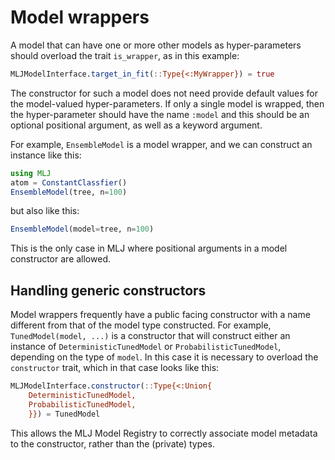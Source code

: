# Model wrappers

A model that can have one or more other models as hyper-parameters should overload the trait `is_wrapper`, as in this example:

```julia
MLJModelInterface.target_in_fit(::Type{<:MyWrapper}) = true
```

The constructor for such a model does not need provide default values for the model-valued
hyper-parameters. If only a single model is wrapped, then the hyper-parameter should have
the name `:model` and this should be an optional positional argument, as well as a keyword
argument.

For example, `EnsembleModel` is a model wrapper, and we can construct an instance like this:

```julia
using MLJ
atom = ConstantClassfier()
EnsembleModel(tree, n=100)
```

but also like this:

```julia
EnsembleModel(model=tree, n=100)
```

This is the only case in MLJ where positional arguments in a model constructor are
allowed.

## Handling generic constructors

Model wrappers frequently have a public facing constructor with a name different from that
of the model type constructed. For example, `TunedModel(model, ...)` is a constructor that
will construct either an instance of `DeterministicTunedModel` or
`ProbabilisticTunedModel`, depending on the type of `model`. In this case it is necessary
to overload the `constructor` trait, which in that case looks like this:

```julia
MLJModelInterface.constructor(::Type{<:Union{
    DeterministicTunedModel,
	ProbabilisticTunedModel,
	}}) = TunedModel
```

This allows the MLJ Model Registry to correctly associate model metadata to the
constructor, rather than the (private) types.
